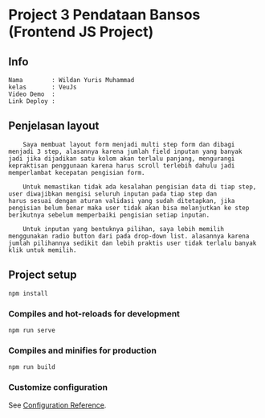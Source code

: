 # Project 3 Pendataan Bansos (Frontend JS Project)

## Info
```
Nama        : Wildan Yuris Muhammad
kelas       : VeuJs
Video Demo  :
Link Deploy :
```
## Penjelasan layout
```
    Saya membuat layout form menjadi multi step form dan dibagi menjadi 3 step, alasannya karena jumlah field inputan yang banyak 
jadi jika dijadikan satu kolom akan terlalu panjang, mengurangi kepraktisan penggunaan karena harus scroll terlebih dahulu jadi 
memperlambat kecepatan pengisian form.

    Untuk memastikan tidak ada kesalahan pengisian data di tiap step, user diwajibkan mengisi seluruh inputan pada tiap step dan 
harus sesuai dengan aturan validasi yang sudah ditetapkan, jika pengisian belum benar maka user tidak akan bisa melanjutkan ke step 
berikutnya sebelum memperbaiki pengisian setiap inputan.

    Untuk inputan yang bentuknya pilihan, saya lebih memilih menggunakan radio button dari pada drop-down list. alasannya karena
jumlah pilihannya sedikit dan lebih praktis user tidak terlalu banyak klik untuk memilih.
 ```


## Project setup
```
npm install
```

### Compiles and hot-reloads for development
```
npm run serve
```

### Compiles and minifies for production
```
npm run build
```

### Customize configuration
See [Configuration Reference](https://cli.vuejs.org/config/).
